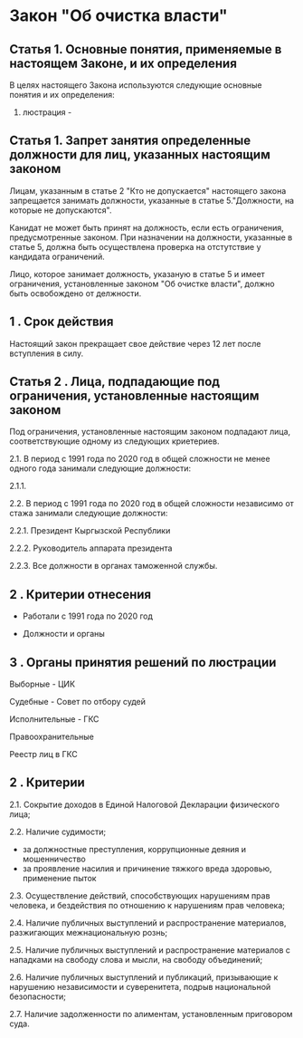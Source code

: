 
# Закон "Об очистка власти"

## Статья 1. Основные понятия, применяемые в настоящем Законе, и их определения

В целях настоящего Закона используются следующие основные понятия и их определения:

1) люстрация - 

## Статья 1. Запрет занятия определенные должности для лиц, указанных настоящим законом
Лицам, указанным в статье 2 "Кто не допускается" настоящего закона запрещается занимать должности, указанные в статье 5."Должности, на которые не допускаются". 

Канидат не может быть принят на должность, если есть ограничения, предусмотренные законом. При назначении на должности, указанные в статье 5, должна быть осуществлена проверка на отстутствие у кандидата ограничений. 

Лицо, которое занимает должность, указаную в статье 5 и имеет ограничения, установленные законом "Об очистке власти", должно быть освобождено от делжности. 

## 1 . Срок действия 

Настоящий закон прекращает свое действие через 12 лет после вступления в силу.

## Статья 2 . Лица, подпадающие под ограничения, установленные настоящим законом

Под ограничения, установленные настоящим законом подпадают лица, соответствующие одному из следующих криетериев.

2.1. В период с 1991 года по 2020 год в общей сложности не менее одного года занимали следующие должности:

2.1.1. 

2.2. В период с 1991 года по 2020 год в общей сложности независимо от стажа занимали следующие должности:

2.2.1. Президент Кыргызской Республики

2.2.2. Руководитель аппарата президента

2.2.3. Все должности в органах таможенной службы.

## 2 . Критерии отнесения

- Работали с 1991 года по 2020 год

- Должности и органы

## 3 . Органы принятия решений по люстрации

Выборные - ЦИК

Судебные - Совет по отбору судей

Исполнительные - ГКС

Правоохранительные

Реестр лиц в ГКС

## 2 . Критерии

2.1. Сокрытие доходов в Единой Налоговой Декларации физического лица;

2.2. Наличие судимости;
-  за должностные преступления, коррупционные деяния и мошенничество
- за проявление насилия и причинение тяжкого вреда здоровью, применение пыток

2.3. Осуществление действий, способствующих нарушениям прав человека, и бездействия по отношению к нарушениям прав человека;

2.4. Наличие публичных выступлений и распространение материалов, разжигающих межнациональную рознь;

2.5. Наличие публичных выступлений и распространение материалов с нападками на свободу слова и  мысли, на свободу объединений;

2.6. Наличие публичных выступлений и публикаций, призывающие к нарушению независимости и суверенитета, подрыв национальной безопасности;

2.7. Наличие задолженности по алиментам, установленным приговором суда.
